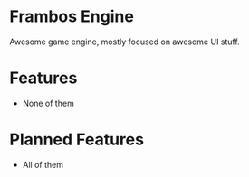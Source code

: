 # Frambos Engine

Awesome game engine, mostly focused on awesome UI stuff.

# Features
- None of them

# Planned Features
- All of them